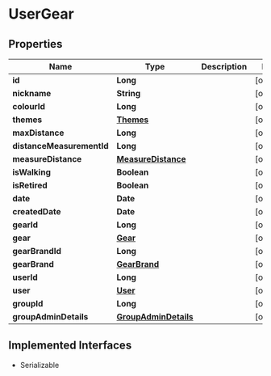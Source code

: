 

# UserGear


## Properties

Name | Type | Description | Notes
------------ | ------------- | ------------- | -------------
**id** | **Long** |  |  [optional]
**nickname** | **String** |  |  [optional]
**colourId** | **Long** |  |  [optional]
**themes** | [**Themes**](Themes.md) |  |  [optional]
**maxDistance** | **Long** |  |  [optional]
**distanceMeasurementId** | **Long** |  |  [optional]
**measureDistance** | [**MeasureDistance**](MeasureDistance.md) |  |  [optional]
**isWalking** | **Boolean** |  |  [optional]
**isRetired** | **Boolean** |  |  [optional]
**date** | **Date** |  |  [optional]
**createdDate** | **Date** |  |  [optional]
**gearId** | **Long** |  |  [optional]
**gear** | [**Gear**](Gear.md) |  |  [optional]
**gearBrandId** | **Long** |  |  [optional]
**gearBrand** | [**GearBrand**](GearBrand.md) |  |  [optional]
**userId** | **Long** |  |  [optional]
**user** | [**User**](User.md) |  |  [optional]
**groupId** | **Long** |  |  [optional]
**groupAdminDetails** | [**GroupAdminDetails**](GroupAdminDetails.md) |  |  [optional]


## Implemented Interfaces

* Serializable


